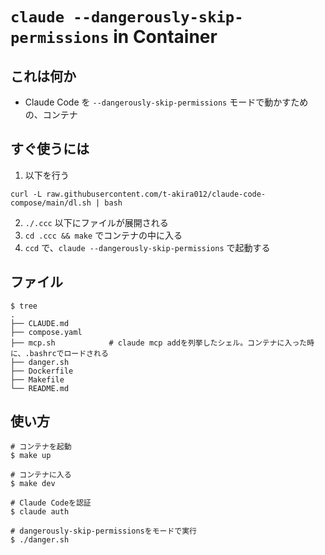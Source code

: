 # `claude --dangerously-skip-permissions` in Container

## これは何か

* Claude Code を `--dangerously-skip-permissions` モードで動かすための、コンテナ

## すぐ使うには

1. 以下を行う
```
curl -L raw.githubusercontent.com/t-akira012/claude-code-compose/main/dl.sh | bash
```
2. `./.ccc` 以下にファイルが展開される
3. `cd .ccc && make` でコンテナの中に入る
4. `ccd` で、`claude --dangerously-skip-permissions` で起動する

## ファイル

```
$ tree
.
├── CLAUDE.md
├── compose.yaml
├── mcp.sh            # claude mcp addを列挙したシェル。コンテナに入った時に、.bashrcでロードされる
├── danger.sh
├── Dockerfile
├── Makefile
└── README.md
```

## 使い方

```
# コンテナを起動
$ make up

# コンテナに入る
$ make dev

# Claude Codeを認証
$ claude auth

# dangerously-skip-permissionsをモードで実行
$ ./danger.sh
```
